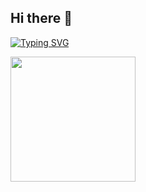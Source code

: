 ## Hi there 👋
<a href="https://git.io/typing-svg"><img src="https://readme-typing-svg.demolab.com?font=Fira+Code&weight=600&size=30&pause=1000&width=435&lines=lain+lain+lain+lain+lain+lain+lain+lain+lain+lain" alt="Typing SVG" /></a>

<a href="https://github.com/anuraghazra/github-readme-stats">
  <img height=200 align="center" src="https://github-readme-stats.vercel.app/api?username=wjdhaixing1" />
</a>
